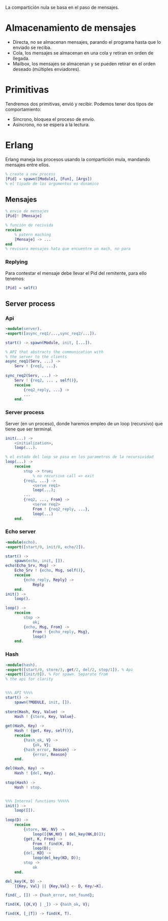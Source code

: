 La compartición nula se basa en el paso de mensajes.
# Almacenamiento de mensajes
- Directa, no se almacenan mensajes, parando el programa hasta que lo enviado se reciba.
- Cola, los mensajes se almacenan en una cola y retiran en orden de llegada.
- Mailbox, los mensajes se almacenan y se pueden retirar en el orden deseado (múltiples enviadores).
# Primitivas
Tendremos dos primitivas, envió y recibir. Podemos tener dos tipos de comportamiento:
- Síncrono, bloquea el proceso de envío.
- Asíncrono, no se espera a la lectura.
# Erlang
Erlang maneja los procesos usando la compartición mula, mandando mensajes entre ellos.
```erl
% create a new process
[Pid] = spawn([Module], [Fun], [Args])
% el tipado de los argumentos es dinamico
```
## Mensajes
```erl
% envio de mensajes
[Pid]! [Mensaje]

% función de recivida
receive
	% patern maching
	[Mensaje] -> ...
end
% revisara mensajes hata que encuentre un mach, no para
```
### Replying
Para contestar el mensaje debe llevar el Pid del remitente, para ello tenemos:
```erl
[Pid] = self()
```
## Server process
### Api
```erl
-module(server).
-export([async_req1/...,sync_req2/...]).

start() -> spawn(Module, init, [...]).

% API that abstracts the communication with
% the server to the clients
async_req1(Serv, ...) ->
	Serv ! {req1, ...}.
	
sync_req2(Serv, ...) ->
	Serv ! {req2, ... , self()},
	receive
		{req2_reply, ...} ->
		...
	end.
```
### Server process
Server (en un proceso), donde haremos empleo de un loop (recursivo) que tiene que ser terminal.
```erl
init(...) ->
	<initialization>,
	loop(...).

% el estado del loop se pasa en los parametros de la recursividad
loop(...) ->
	receive
		stop -> true; 
			% no recursive call => exit
		{req1, ...} ->
			<serve req1>
			loop(...);
		...
		{req2, ..., From} ->
			<serve req2>
			From ! {req2_reply, ...},
			loop(...)
	end. 
```
### Echo server
```erl
-module(echo).  
-export([start/0, init/0, echo/2]).

start() ->  
	spawn(echo, init, []).  
echo(Echo_Srv, Msg) ->  
	Echo_Srv ! {echo, Msg, self()},  
	receive  
		{echo_reply, Reply} ->  
			Reply  
	end.  
init() ->  
	loop().

loop() ->  
	receive  
		stop ->  
			ok;  
		{echo, Msg, From} ->  
			From ! {echo_reply, Msg},  
			loop()  
	end.
```
### Hash
```erl
-module(hash).  
-export([start/0, store/3, get/2, del/2, stop/1]). % Api  
-export([init/0]). % For spawn. Separate from  
% the api for clarity


%%% API %%%%  
start() ->  
	spawn(?MODULE, init, []).  
	
store(Hash, Key, Value) ->  
	Hash ! {store, Key, Value}.  
	
get(Hash, Key) ->  
	Hash ! {get, Key, self()},  
	receive  
		{hash_ok, V} ->  
			{ok, V};  
		{hash_error, Reason} ->  
			{error, Reason}  
	end.

del(Hash, Key) ->  
	Hash ! {del, Key}. 
	
stop(Hash) ->  
	Hash ! stop.


%%% Internal functions %%%%%  
init() ->  
	loop([]). 
	 
loop(D) ->  
	receive  
		{store, NK, NV} ->  
			loop([{NK,NV} | del_key(NK,D)]);  
		{get, K, From} ->  
			From ! find(K, D),  
			loop(D);  
		{del, KD} ->  
			loop(del_key(KD, D));  
		stop ->  
			ok  
	end.

del_key(K, D) ->  
	[{Key, Val} || {Key,Val} <- D, Key/=K].

find(_, []) -> {hash_error, not_found};  

find(K, [{K,V} | _]) -> {hash_ok, V};  

find(K, [_|T]) -> find(K, T).
```